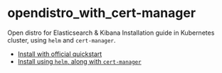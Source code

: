 # opendistro_with_cert-manager

Open distro for Elasticsearch & Kibana Installation guide in Kubernetes cluster, using `helm` and `cert-manager`.

* [Install with official quickstart](official-install.md)
* [Install using `helm`, along with `cert-manager`](certmanager-install.md)
